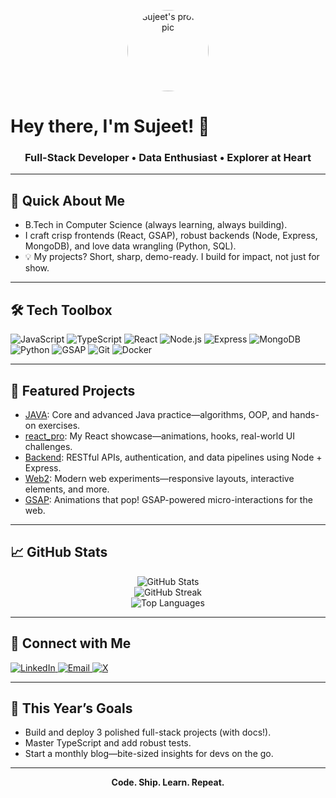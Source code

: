 <p align="center">
  <img src="https://avatars.githubusercontent.com/u/174356750?v=4" alt="Sujeet's profile pic" width="130" style="border-radius:50%;"/>
</p>

# Hey there, I'm Sujeet! 👋

<h3 align="center">Full-Stack Developer • Data Enthusiast • Explorer at Heart</h3>

---

## 🚀 Quick About Me
- B.Tech in Computer Science (always learning, always building).
- I craft crisp frontends (React, GSAP), robust backends (Node, Express, MongoDB), and love data wrangling (Python, SQL).
- 💡 My projects? Short, sharp, demo-ready. I build for impact, not just for show.

---

## 🛠 Tech Toolbox
<p>
  <img src="https://img.shields.io/badge/JavaScript-F7DF1E?logo=javascript&logoColor=black" alt="JavaScript"/>
  <img src="https://img.shields.io/badge/TypeScript-3178C6?logo=typescript&logoColor=white" alt="TypeScript"/>
  <img src="https://img.shields.io/badge/React-61DAFB?logo=react&logoColor=black" alt="React"/>
  <img src="https://img.shields.io/badge/Node.js-339933?logo=node.js&logoColor=white" alt="Node.js"/>
  <img src="https://img.shields.io/badge/Express-000000?logo=express&logoColor=white" alt="Express"/>
  <img src="https://img.shields.io/badge/MongoDB-47A248?logo=mongodb&logoColor=white" alt="MongoDB"/>
  <img src="https://img.shields.io/badge/Python-3776AB?logo=python&logoColor=white" alt="Python"/>
  <img src="https://img.shields.io/badge/GSAP-88CE02?logo=greensock&logoColor=white" alt="GSAP"/>
  <img src="https://img.shields.io/badge/Git-F05032?logo=git&logoColor=white" alt="Git"/>
  <img src="https://img.shields.io/badge/Docker-2496ED?logo=docker&logoColor=white" alt="Docker"/>
</p>

---

## 🌟 Featured Projects

- [JAVA](https://github.com/Sujeet17m/JAVA): Core and advanced Java practice—algorithms, OOP, and hands-on exercises.
- [react_pro](https://github.com/Sujeet17m/react_pro): My React showcase—animations, hooks, real-world UI challenges.
- [Backend](https://github.com/Sujeet17m/Backend): RESTful APIs, authentication, and data pipelines using Node + Express.
- [Web2](https://github.com/Sujeet17m/Web2): Modern web experiments—responsive layouts, interactive elements, and more.
- [GSAP](https://github.com/Sujeet17m/GSAP): Animations that pop! GSAP-powered micro-interactions for the web.

---

## 📈 GitHub Stats
<p align="center">
  <img src="https://github-readme-stats.vercel.app/api?username=Sujeet17m&show_icons=true&theme=radical" alt="GitHub Stats" />
  <br/>
  <img src="https://github-readme-streak-stats.herokuapp.com/?user=Sujeet17m&theme=radical" alt="GitHub Streak" />
  <br/>
  <img src="https://github-readme-stats.vercel.app/api/top-langs/?username=Sujeet17m&layout=compact&theme=radical" alt="Top Languages" />
</p>

---

## 💬 Connect with Me
<p>
  <a href="https://www.linkedin.com/in/contactsujeetm/" target="_blank">
    <img src="https://img.shields.io/badge/LinkedIn-blue?logo=linkedin&logoColor=white" alt="LinkedIn"/>
  </a>
  <a href="mailto:sujeet17das@gmail.com">
    <img src="https://img.shields.io/badge/Email-D14836?logo=gmail&logoColor=white" alt="Email"/>
  </a>
  <a href="https://x.com/Sujeet729096111" target="_blank">
    <img src="https://img.shields.io/badge/X-1DA1F2?logo=twitter&logoColor=white" alt="X"/>
  </a>
</p>

---

## 🎯 This Year’s Goals
- Build and deploy 3 polished full-stack projects (with docs!).
- Master TypeScript and add robust tests.
- Start a monthly blog—bite-sized insights for devs on the go.

---

<p align="center">
  <b>Code. Ship. Learn. Repeat.</b>
</p>
